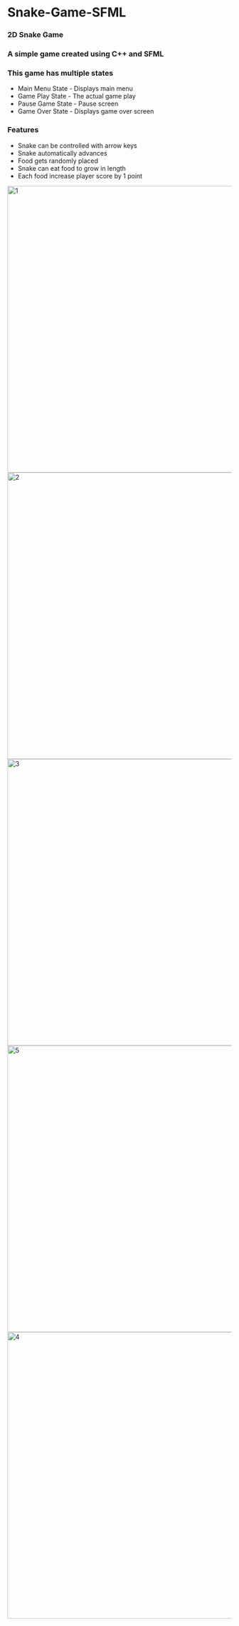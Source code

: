 # Snake-Game-SFML

### 2D Snake Game
### A simple game created using C++ and SFML

### This game has multiple states
* Main Menu State - Displays main menu
* Game Play State - The actual game play
* Pause Game State - Pause screen
* Game Over State - Displays game over screen
### Features
* Snake can be controlled with arrow keys
* Snake automatically advances
* Food gets randomly placed
* Snake can eat food to grow in length
* Each food increase player score by 1 point

<img width="642" alt="1" src="https://github.com/shirb113/Snake-Game-SFML/assets/44223065/3d116597-673c-4edb-a065-64a9a559406f">

<img width="642" alt="2" src="https://github.com/shirb113/Snake-Game-SFML/assets/44223065/73d658ed-8456-4408-b413-2ce9d53078a3">

<img width="642" alt="3" src="https://github.com/shirb113/Snake-Game-SFML/assets/44223065/96d90d06-b31b-4b52-8862-93bd6277f44e">

<img width="642" alt="5" src="https://github.com/shirb113/Snake-Game-SFML/assets/44223065/790179c2-6edb-4fb4-8074-c1f698db1888">

<img width="642" alt="4" src="https://github.com/shirb113/Snake-Game-SFML/assets/44223065/b20dda07-e8c7-4181-b4eb-90515c56c9ac">
